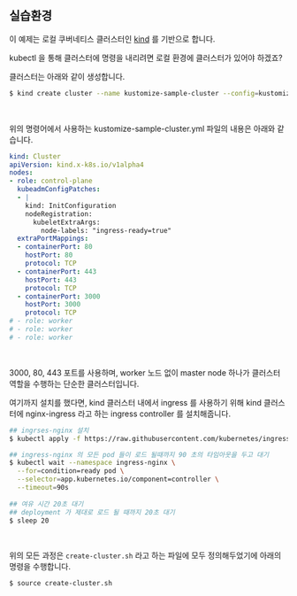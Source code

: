 ## 실습환경

이 예제는 로컬 쿠버네티스 클러스터인 [kind](https://kind.sigs.k8s.io/) 를 기반으로 합니다.

kubectl 을 통해 클러스터에 명령을 내리려면 로컬 환경에 클러스터가 있어야 하겠죠?

클러스터는 아래와 같이 생성합니다.

```bash
$ kind create cluster --name kustomize-sample-cluster --config=kustomize-sample-cluster.yml
```

<br>



위의 명령어에서 사용하는 kustomize-sample-cluster.yml 파일의 내용은 아래와 같습니다.

```yaml
kind: Cluster
apiVersion: kind.x-k8s.io/v1alpha4
nodes:
- role: control-plane
  kubeadmConfigPatches:
  - |
    kind: InitConfiguration
    nodeRegistration:
      kubeletExtraArgs:
        node-labels: "ingress-ready=true"
  extraPortMappings:
  - containerPort: 80
    hostPort: 80
    protocol: TCP
  - containerPort: 443
    hostPort: 443
    protocol: TCP
  - containerPort: 3000
    hostPort: 3000
    protocol: TCP
# - role: worker
# - role: worker
# - role: worker
```

<br>



3000, 80, 443 포트를 사용하며, worker 노드 없이 master node 하나가 클러스터 역할을 수행하는 단순한 클러스터입니다.<br>

여기까지 설치를 했다면, kind 클러스터 내에서 ingress 를 사용하기 위해 kind 클러스터에 nginx-ingress 라고 하는 ingress controller 를 설치해줍니다.<br>

```bash
## ingrses-nginx 설치
$ kubectl apply -f https://raw.githubusercontent.com/kubernetes/ingress-nginx/main/deploy/static/provider/kind/deploy.yaml

## ingress-nginx 의 모든 pod 들이 로드 될때까지 90 초의 타임아웃을 두고 대기
$ kubectl wait --namespace ingress-nginx \
  --for=condition=ready pod \
  --selector=app.kubernetes.io/component=controller \
  --timeout=90s
  
## 여유 시간 20초 대기
## deployment 가 제대로 로드 될 때까지 20초 대기
$ sleep 20
```

<br>



위의 모든 과정은 `create-cluster.sh` 라고 하는 파일에 모두 정의해두었기에 아래의 명령을 수행합니다.

```bash
$ source create-cluster.sh
```

